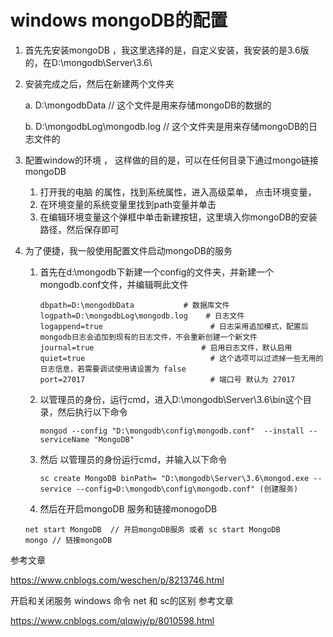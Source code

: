 # windows mongoDB的配置

1. 首先先安装mongoDB ，我这里选择的是，自定义安装，我安装的是3.6版的，在D:\mongodb\Server\3.6\

2. 安装完成之后，然后在新建两个文件夹

   a. D:\mongodbData       //  这个文件是用来存储mongoDB的数据的

   b. D:\mongodbLog\mongodb.log         // 这个文件夹是用来存储mongoDB的日志文件的

3. 配置window的环境 ， 这样做的目的是，可以在任何目录下通过mongo链接mongoDB

   1. 打开我的电脑 的属性，找到系统属性，进入高级菜单， 点击环境变量，
   2. 在环境变量的系统变量里找到path变量并单击
   3. 在编辑环境变量这个弹框中单击新建按钮，这里填入你mongoDB的安装路径，然后保存即可

4. 为了便捷，我一般使用配置文件启动mongoDB的服务

   1. 首先在d:\mongodb下新建一个config的文件夹，并新建一个mongodb.conf文件，并编辑啊此文件

      ```
      dbpath=D:\mongodbData           # 数据库文件
      logpath=D:\mongodbLog\mongodb.log    # 日志文件
      logappend=true                        # 日志采用追加模式，配置后mongodb日志会追加到现有的日志文件，不会重新创建一个新文件
      journal=true                        # 启用日志文件，默认启用
      quiet=true                            # 这个选项可以过滤掉一些无用的日志信息，若需要调试使用请设置为 false
      port=27017                            # 端口号 默认为 27017
      ```

   2. 以管理员的身份，运行cmd，进入D:\mongodb\Server\3.6\bin这个目录，然后执行以下命令

      ```
      mongod --config "D:\mongodb\config\mongodb.conf"  --install --serviceName "MongoDB"
      ```

   3. 然后 以管理员的身份运行cmd，并输入以下命令

      ```
      sc create MongoDB binPath= "D:\mongodb\Server\3.6\mongod.exe --service --config=D:\mongodb\config\mongodb.conf" (创建服务)
      ```

   4.  然后在开启mongoDB 服务和链接monogoDB 

      ```
      net start MongoDB  // 开启mongoDB服务 或者 sc start MongoDB
      mongo // 链接mongoDB
      ```

参考文章

https://www.cnblogs.com/weschen/p/8213746.html

开启和关闭服务 windows 命令  net 和 sc的区别 参考文章

https://www.cnblogs.com/qlqwjy/p/8010598.html

